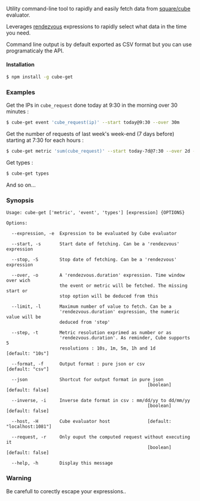 Utility command-line tool to rapidly and easily fetch data from [square/cube](http://square.github.com/cube) evaluator.

Leverages [rendezvous](https://github.com/alexstrat/node-rendezvous) expressions to rapidly select what data in the time you need.

Command line output is by default exported as CSV format but you can use programaticaly the API.

#### Installation

```bash
$ npm install -g cube-get
```

### Examples

Get the IPs in `cube_request` done today at 9:30 in the morning over 30 minutes :

```bash
$ cube-get event 'cube_request(ip)' --start today@9:30 --over 30m
```

Get the number of requests of last week's week-end (7 days before) starting at 7:30 for each hours :

```bash
$ cube-get metric 'sum(cube_request)' --start today-7d@7:30 --over 2d --step 1h
```

Get types :

```bash
$ cube-get types
```

And so on...

### Synopsis

```
Usage: cube-get ['metric', 'event', 'types'] [expression] {OPTIONS}

Options:

  --expression, -e  Expression to be evaluated by Cube evaluator 

  --start, -s       Start date of fetching. Can be a 'rendezvous' expression 

  --stop, -S        Stop date of fetching. Can be a 'rendezvous' expression  

  --over, -o        A 'rendezvous.duration' expression. Time window over wich
                    the event or metric will be fetched. The missing start or
                    stop option will be deduced from this      

  --limit, -l       Maximum number of value to fetch. Can be a
                    'rendezvous.duration' expression, the numeric value will be
                    deduced from 'step'             

  --step, -t        Metric resolution exprimed as number or as
                    'rendezvous.duration'. As reminder, Cube supports 5
                    resolutions : 10s, 1m, 5m, 1h and 1d        [default: "10s"]

  --format, -f      Output format : pure json or csv            [default: "csv"]

  --json            Shortcut for output format in pure json
                                                     [boolean]  [default: false]

  --inverse, -i     Inverse date format in csv : mm/dd/yy to dd/mm/yy
                                                     [boolean]  [default: false]

  --host, -H        Cube evaluator host              [default: "localhost:1081"]

  --request, -r     Only ouput the computed request without executing it
                                                     [boolean]  [default: false]

  --help, -h        Display this message                                      
```

### Warning

Be carefull to corectly escape your expressions..